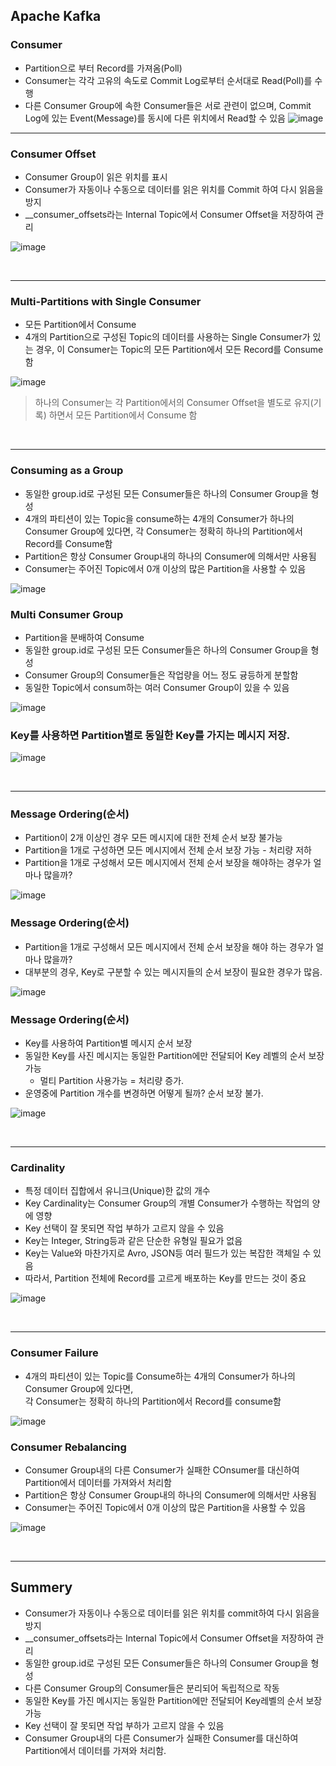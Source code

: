 
## Apache Kafka
### Consumer
* Partition으로 부터 Record를 가져옴(Poll)
* Consumer는 각각 고유의 속도로 Commit Log로부터 순서대로 Read(Poll)를 수행
* 다른 Consumer Group에 속한 Consumer들은 서로 관련이 없으며, Commit Log에 있는 Event(Message)를 동시에 다른 위치에서 Read할 수 있음
![image](https://user-images.githubusercontent.com/60100532/198262669-bfbb31b1-7285-4a87-b924-577c951cdca9.png)

___

 
### Consumer Offset
* Consumer Group이 읽은 위치를 표시
* Consumer가 자동이나 수동으로 데이터를 읽은 위치를 Commit 하여 다시 읽음을 방지 
* __consumer_offsets라는 Internal Topic에서 Consumer Offset을 저장하여 관리

![image](https://user-images.githubusercontent.com/60100532/198263312-727dc91c-1fe2-4108-8585-b69f5c6787b1.png)


<br />    

___
### Multi-Partitions with Single Consumer
* 모든 Partition에서 Consume
* 4개의 Partition으로 구성된 Topic의 데이터를 사용하는 Single Consumer가 있는 경우, 이 Consumer는 Topic의 모든 Partition에서 모든 Record를 Consume함


![image](https://user-images.githubusercontent.com/60100532/198263929-b059ead4-afe8-41ed-8532-54282db64b63.png)

> 하나의 Consumer는 각 Partition에서의 Consumer Offset을 별도로 유지(기록) 하면서 모든 Partition에서 Consume 함



<br />    

___
### Consuming as a Group
* 동일한 group.id로 구성된 모든 Consumer들은 하나의 Consumer Group을 형성
* 4개의 파티션이 있는 Topic을 consume하는 4개의 Consumer가 하나의 Consumer Group에 있다면, 각 Consumer는 정확히 하나의 Partition에서 Record를 Consume함
* Partition은 항상 Consumer Group내의 하나의 Consumer에 의해서만 사용됨
* Consumer는 주어진 Topic에서 0개 이상의 많은 Partition을 사용할 수 있음

![image](https://user-images.githubusercontent.com/60100532/198264860-8bc9300e-25ea-41db-97e0-4fcffc653025.png)

### Multi Consumer Group
* Partition을 분배하여 Consume
* 동일한 group.id로 구성된 모든 Consumer들은 하나의 Consumer Group을 형성
* Consumer Group의 Consumer들은 작업량을 어느 정도 귱등하게 분할함
* 동일한 Topic에서 consum하는 여러 Consumer Group이 있을 수 있음

![image](https://user-images.githubusercontent.com/60100532/198265931-3a114632-fed9-43b8-961e-fd1f4cbb1b94.png)


### Key를 사용하면 Partition별로 동일한 Key를 가지는 메시지 저장.
![image](https://user-images.githubusercontent.com/60100532/198266638-245bd3f2-6b23-4e11-8efb-148d4f93ac28.png)



<br />    

___
### Message Ordering(순서)
* Partition이 2개 이상인 경우 모든 메시지에 대한 전체 순서 보장 불가능
* Partition을 1개로 구성하면 모든 메시지에서 전체 순서 보장 가능 - 처리량 저하
* Partition을 1개로 구성해서 모든 메시지에서 전체 순서 보장을 해야하는 경우가 얼마나 많을까?

![image](https://user-images.githubusercontent.com/60100532/198267092-eb3f28de-37f6-4eef-958f-5307c099112c.png)

### Message Ordering(순서)
* Partition을 1개로 구성해서 모든 메시지에서 전체 순서 보장을 해야 하는 경우가 얼마나 많을까?
* 대부분의 경우, Key로 구분할 수 있는 메시지들의 순서 보장이 필요한 경우가 많음.
  
![image](https://user-images.githubusercontent.com/60100532/198267937-3dbf08fa-802b-453b-aa69-b5f946b94636.png)

### Message Ordering(순서)
* Key를 사용하여 Partition별 메시지 순서 보장
* 동일한 Key를 사진 메시지는 동일한 Partition에만 전달되어 Key 레벨의 순서 보장 가능   
  - 멀티 Partition 사용가능 = 처리량 증가.
* 운영중에 Partition 개수를 변경하면 어떻게 될까? 순서 보장 불가.

![image](https://user-images.githubusercontent.com/60100532/198268414-ebacbe40-3e14-4250-9c50-69358cdd0f14.png)



<br />    

___
### Cardinality
* 특정 데이터 집합에서 유니크(Unique)한 값의 개수
* Key Cardinality는 Consumer Group의 개별 Consumer가 수행하는 작업의 양에 영향
* Key 선택이 잘 못되면 작업 부하가 고르지 않을 수 있음
* Key는 Integer, String등과 같은 단순한 유형일 필요가 없음
* Key는 Value와 마찬가지로 Avro, JSON등 여러 필드가 있는 복잡한 객체일 수 있음
* 따라서, Partition 전체에 Record를 고르게 배포하는 Key를 만드는 것이 중요

![image](https://user-images.githubusercontent.com/60100532/198306861-ef223066-e53a-47c6-93c7-da7e548da74b.png)




<br />    

___
### Consumer Failure
* 4개의 파티션이 있는 Topic를 Consume하는 4개의 Consumer가 하나의 Consumer Group에 있다면,   
  각 Consumer는 정확히 하나의 Partition에서 Record를 consume함

![image](https://user-images.githubusercontent.com/60100532/198308346-fccf7bf4-11a3-4f94-bbd0-2d3d5df1c7e2.png)

### Consumer Rebalancing
* Consumer Group내의 다른 Consumer가 실패한 COnsumer를 대신하여 Partition에서 데이터를 가져와서 처리함
* Partition은 항상 Consumer Group내의 하나의 Consumer에 의해서만 사용됨
* Consumer는 주어진 Topic에서 0개 이상의 많은 Partition을 사용할 수 있음

![image](https://user-images.githubusercontent.com/60100532/198309023-fdd79654-e9eb-433f-8e9b-bec37841633d.png)


<br />    

___
## Summery
* Consumer가 자동이나 수동으로 데이터를 읽은 위치를 commit하여 다시 읽음을 방지
* __consumer_offsets라는 Internal Topic에서 Consumer Offset을 저장하여 관리
* 동일한 group.id로 구성된 모든 Consumer들은 하나의 Consumer Group을 형성
* 다른 Consumer Group의 Consumer들은 분리되어 독립적으로 작동
* 동일한 Key를 가진 메시지는 동일한 Partition에만 전달되어 Key레벨의 순서 보장 가능
* Key 선택이 잘 못되면 작업 부하가 고르지 않을 수 있음
* Consumer Group내의 다른 Consumer가 실패한 Consumer를 대신하여 Partition에서 데이터를 가져와 처리함.

